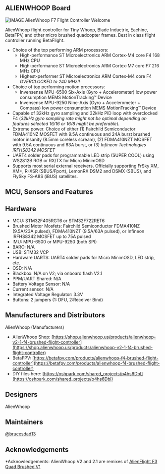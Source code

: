 ## ALIENWHOOP Board

![IMAGE AlienWhoop F7 Flight Controller Welcome](https://cdn.shopify.com/s/files/1/2371/1335/products/IMG_20170922_213059_8cee69cc-6f5e-48d7-9d72-639ff104019a_1024x1024.jpg?v=1511621625)

AlienWhoop flight controller for Tiny Whoop, Blade Inductrix, Eachine, BetaFPV, and other micro brushed quadcopter frames. Best in class flight controller running BetaFlight.

* Choice of the top performing ARM processors: 
  * High-performance ST Microelectronics ARM Cortex-M4 core F4 168 MHz CPU
  * High-performance ST Microelectronics ARM Cortex-M7 core F7 216 MHz CPU
  * Highest-performer ST Microelectronics ARM Cortex-M4 core F4 *OVERCLOCKED to 240 MHz!!*
* Choice of top performing motion processors: 
  * Invensense MPU-6500 Six-Axis (Gyro + Accelerometer) low power consumption MEMS MotionTracking™ Device
  * Invensense MPU-9250 Nine-Axis (Gyro + Accelerometer + Compass) low power consumption MEMS MotionTracking™ Device
* Capable of 32kHz gyro sampling and 32kHz PID loop with overclocked F4 (*32kHz gyro sampling rate might not be optimal depending on features selected 16/16 or 16/8 might be preferable*).
* Extreme power. Choice of either (1) Fairchild Semiconductor FDMA410NZ MOSFET with 9.5A continuous and 24A burst brushed motor insanity (8.5mm coreless scream), (2) FDMA410NZT MOSFET with 9.5A continuous and 63A burst, or (3) *Infineon Technologies IRFHS8342 MOSFET*
* UART4 solder pads for programmable LED strip (SUPER COOL) using WS2812B RGB or RX/TX for Micro MinimOSD
* Supports most serial external receivers. Officially supporting FrSky XM, XM+, R-XSR (SBUS/Fport), LemonRX DSM2 and DSMX (SBUS), and FlySky FS-A8S (iBUS) satellites.

## MCU, Sensors and Features

## Hardware

  - MCU: STM32F405RGT6 or STM32F722RET6
  - Brushed Motor Mosfets: Fairchild Semiconductor FDMA410NZ (9.5A/23A pulsed), FDMA410NZT (9.5A/63A pulsed), or Infineon IRFHS8342 MOSFET up to 75A pulsed
  - IMU: MPU-6500 or MPU-9250 (both SPI)
  - BARO: N/A
  - USB: STM32 VCP 
  - Hardware UARTS: UART4 solder pads for Micro MinimOSD, LED strip, etc.
  - OSD: N/A
  - Blackbox: N/A on V2; via onboard flash V2.1
  - PPM/UART Shared: N/A 
  - Battery Voltage Sensor: N/A
  - Current sensor: N/A
  - Integrated Voltage Regulator: 3.3V
  - Buttons: 2 jumpers (1: DFU, 2:Receiver Bind)

## Manufacturers and Distributors
  AlienWhoop (Manufacturers)
  
  - AlienWhoop Shop: [https://shop.alienwhoop.us/products/alienwhoop-v2-1-f4-brushed-flight-controller](https://shop.alienwhoop.us/products/alienwhoop-v2-1-f4-brushed-flight-controller)
  - BetaFPV: [https://betafpv.com/products/alienwhoop-f4-brushed-flight-controller](https://betafpv.com/products/alienwhoop-f4-brushed-flight-controller)
  - DIY files here: [https://oshpark.com/shared_projects/p4hs6DbI](https://oshpark.com/shared_projects/p4hs6DbI)

## Designers

  AlienWhoop

## Maintainers

  [@brucesdad13](https://github.com/brucesdad13)

## Acknowledgements

*Acknowledgements: AlienWhoop V2 and 2.1 are remixes of [AlienFlight F3 Quad Brushed V1](https://github.com/brucesdad13/AlienFlightArchive/tree/master/Flight-Controllers/F3-V1/F3-Quad)